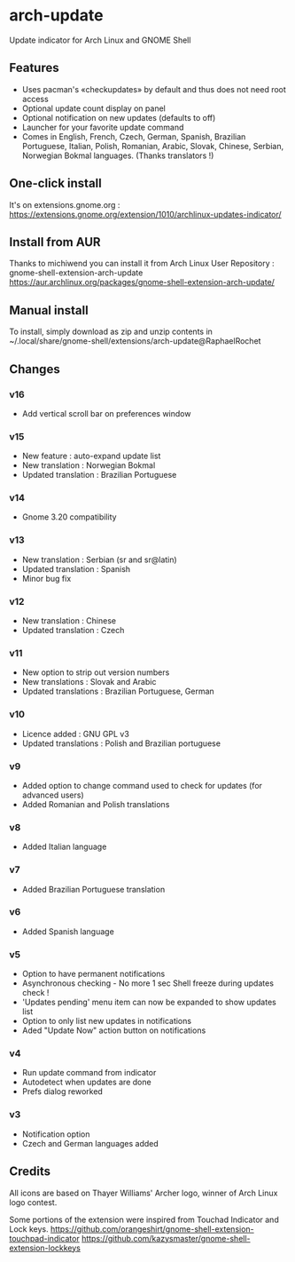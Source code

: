 # arch-update
Update indicator for Arch Linux and GNOME Shell

## Features
- Uses pacman's «checkupdates» by default and thus does not need root access
- Optional update count display on panel
- Optional notification on new updates (defaults to off)
- Launcher for your favorite update command
- Comes in English, French, Czech, German, Spanish, Brazilian Portuguese, Italian, Polish, Romanian, Arabic, Slovak, Chinese, Serbian, Norwegian Bokmal languages. (Thanks translators !)

## One-click install
It's on extensions.gnome.org :
https://extensions.gnome.org/extension/1010/archlinux-updates-indicator/

## Install from AUR
Thanks to michiwend you can install it from Arch Linux User Repository : gnome-shell-extension-arch-update
https://aur.archlinux.org/packages/gnome-shell-extension-arch-update/

## Manual install
To install, simply download as zip and unzip contents in ~/.local/share/gnome-shell/extensions/arch-update@RaphaelRochet

## Changes 

### v16
- Add vertical scroll bar on preferences window

### v15
- New feature : auto-expand update list
- New translation : Norwegian Bokmal
- Updated translation : Brazilian Portuguese

### v14
- Gnome 3.20 compatibility

### v13
- New translation : Serbian (sr and sr@latin)
- Updated translation : Spanish
- Minor bug fix

### v12
- New translation : Chinese
- Updated translation : Czech

### v11
- New option to strip out version numbers
- New translations : Slovak and Arabic
- Updated translations : Brazilian Portuguese, German

### v10
- Licence added : GNU GPL v3
- Updated translations : Polish and Brazilian portuguese

### v9
- Added option to change command used to check for updates (for advanced users)
- Added Romanian and Polish translations

### v8
- Added Italian language

### v7
- Added Brazilian Portuguese translation

### v6
- Added Spanish language

### v5
- Option to have permanent notifications
- Asynchronous checking - No more 1 sec Shell freeze during updates check !
- 'Updates pending' menu item can now be expanded to show updates list
- Option to only list new updates in notifications
- Aded "Update Now" action button on notifications

### v4
- Run update command from indicator
- Autodetect when updates are done
- Prefs dialog reworked

### v3
- Notification option
- Czech and German languages added

## Credits
All icons are based on Thayer Williams' Archer logo, winner of Arch Linux logo contest.

Some portions of the extension were inspired from Touchad Indicator and Lock keys. 
https://github.com/orangeshirt/gnome-shell-extension-touchpad-indicator
https://github.com/kazysmaster/gnome-shell-extension-lockkeys
